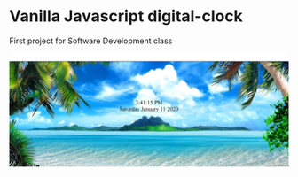 # Vanilla Javascript digital-clock
First project for Software Development class

<img src="img/clock_snapshot.jpg">

